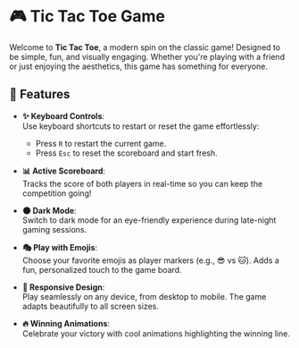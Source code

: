 # 🎮 Tic Tac Toe Game

Welcome to **Tic Tac Toe**, a modern spin on the classic game! Designed to be simple, fun, and visually engaging. Whether you're playing with a friend or just enjoying the aesthetics, this game has something for everyone.  

## 🚀 Features

- **✨ Keyboard Controls**:  
  Use keyboard shortcuts to restart or reset the game effortlessly:
  - Press `R` to restart the current game.
  - Press `Esc` to reset the scoreboard and start fresh.  

- **📊 Active Scoreboard**:  
  Tracks the score of both players in real-time so you can keep the competition going!

- **🌑 Dark Mode**:  
  Switch to dark mode for an eye-friendly experience during late-night gaming sessions.  

- **🎭 Play with Emojis**:  
  Choose your favorite emojis as player markers (e.g., 😎 vs 🐱). Adds a fun, personalized touch to the game board.  

- **🔁 Responsive Design**:  
  Play seamlessly on any device, from desktop to mobile. The game adapts beautifully to all screen sizes.  

- **🔥 Winning Animations**:  
  Celebrate your victory with cool animations highlighting the winning line.  

